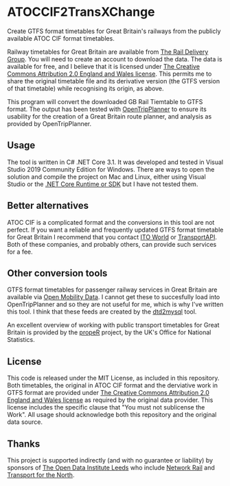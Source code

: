 # ATOCCIF2TransXChange
Create GTFS format timetables for Great Britain's railways from the publicly available ATOC CIF format timetables.

Railway timetables for Great Britain are available from [The Rail Delivery Group](http://data.atoc.org/). You will need to create an account to download the data.
The data is available for free, and I believe that it is licensed under [The Creative Commons Attribution 2.0 England and Wales license]( https://creativecommons.org/licenses/by/2.0/uk/legalcode). This permits me to share the original timetable file and its derivative version (the GTFS version of that timetable) while recognising its origin, as above.

This program will convert the downloaded GB Rail Tiemtable to GTFS format. The output has been tested with [OpenTripPlanner](https://www.opentripplanner.org/) to ensure its usability for the creation of a Great Britain route planner, and analysis as provided by OpenTripPlanner.

## Usage
The tool is written in C# .NET Core 3.1. It was developed and tested in Visual Studio 2019 Community Edition for Windows. There are ways to open the solution and compile the project on Mac and Linux, either using Visual Studio or the [.NET Core Runtime or SDK](https://dotnet.microsoft.com/download) but I have not tested them.

## Better alternatives
ATOC CIF is a complicated format and the conversions in this tool are not perfect. If you want a reliable and frequently updated GTFS format timetable for Great Britain I recommend that you contact [ITO World](https://www.itoworld.com/) or [TransportAPI](https://www.transportapi.com/). Both of these companies, and probably others, can provide such services for a fee.

## Other conversion tools
GTFS format timetables for passenger railway services in Great Britain are available via [Open Mobility Data](https://transitfeeds.com/p/association-of-train-operating-companies/284). I cannot get these to succesfully load into OpenTripPlanner and so they are not useful for me, which is why I've written this tool. I think that these feeds are created by the [dtd2mysql](https://github.com/planarnetwork/dtd2mysql) tool.

An excellent overview of working with public transport timetables for Great Britain is provided by the [propeR](https://github.com/datasciencecampus/propeR) project, by the UK's Office for National Statistics.

## License
This code is released under the MIT License, as included in this repository.
Both timetables, the original in ATOC CIF format and the derviative work in GTFS format are provided under [The Creative Commons Attribution 2.0 England and Wales license]( https://creativecommons.org/licenses/by/2.0/uk/legalcode) as required by the original data provider. This license includes the specific clause that "You must not sublicense the Work". All usage should acknowledge both this repository and the original data source.

## Thanks
This project is supported indirectly (and with no guarantee or liability) by sponsors of [The Open Data Institute Leeds](odileeds.org) who include [Network Rail](https://www.networkrail.co.uk/) and [Transport for the North](https://transportforthenorth.com/).
